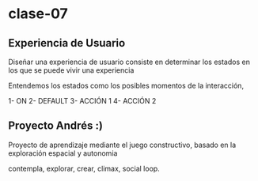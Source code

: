# clase-07

## Experiencia de Usuario

Diseñar una experiencia de usuario consiste en determinar los estados en los que se puede vivir una experiencia

Entendemos los estados como los posibles momentos de la interacción,

1- ON
2- DEFAULT
3- ACCIÓN 1 
4- ACCIÓN 2

## Proyecto Andrés :)

Proyecto de aprendizaje mediante el juego constructivo, basado en la exploración espacial y autonomia

contempla, explorar, crear, climax, social loop.

